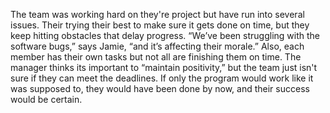 The team was working hard on they're project but have run into several issues. Their trying their best to make sure it gets done on time, but they keep hitting obstacles that delay progress. “We’ve been struggling with the software bugs,” says Jamie, “and it’s affecting their morale.” Also, each member has their own tasks but not all are finishing them on time. The manager thinks its important to “maintain positivity,” but the team just isn't sure if they can meet the deadlines. If only the program would work like it was supposed to, they would have been done by now, and their success would be certain.